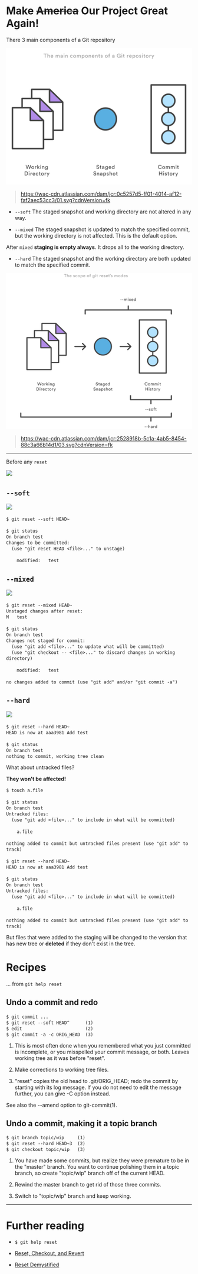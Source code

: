# Make ~~America~~ Our Project Great Again!

There 3 main components of a Git repository

![](/assets/main-components.png)
> https://wac-cdn.atlassian.com/dam/jcr:0c5257d5-ff01-4014-af12-faf2aec53cc3/01.svg?cdnVersion=fk

* `--soft`
  The staged snapshot and working directory are not altered in any way.

* `--mixed`
  The staged snapshot is updated to match the specified commit, but the working directory is not affected. This is the default option.

After `mixed` **staging is empty always**. It drops all to the working directory.

* `--hard`
  The staged snapshot and the working directory are both updated to match the specified commit.

![](/assets/reset.png)
> https://wac-cdn.atlassian.com/dam/jcr:2528918b-5c1a-4ab5-8454-88c3a66b14d1/03.svg?cdnVersion=fk

---

Before any `reset`

![](https://git-scm.com/images/reset/ex7.png)

## `--soft`

![](https://git-scm.com/images/reset/reset-soft.png)

```
$ git reset --soft HEAD~

$ git status
On branch test
Changes to be committed:
  (use "git reset HEAD <file>..." to unstage)

	modified:   test
```

## `--mixed`

![](https://git-scm.com/images/reset/reset-mixed.png)

```
$ git reset --mixed HEAD~
Unstaged changes after reset:
M	test

$ git status
On branch test
Changes not staged for commit:
  (use "git add <file>..." to update what will be committed)
  (use "git checkout -- <file>..." to discard changes in working directory)

	modified:   test

no changes added to commit (use "git add" and/or "git commit -a")
```

## `--hard`

![](https://git-scm.com/images/reset/reset-hard.png)

```
$ git reset --hard HEAD~
HEAD is now at aaa3981 Add test

$ git status
On branch test
nothing to commit, working tree clean
```

What about untracked files?

**They won't be affected!**

```
$ touch a.file

$ git status
On branch test
Untracked files:
  (use "git add <file>..." to include in what will be committed)

	a.file

nothing added to commit but untracked files present (use "git add" to track)

$ git reset --hard HEAD~
HEAD is now at aaa3981 Add test

$ git status
On branch test
Untracked files:
  (use "git add <file>..." to include in what will be committed)

	a.file

nothing added to commit but untracked files present (use "git add" to track)
```

But files that were added to the staging will be changed to the version that has new tree or **deleted** if they don't exist in the tree.

# Recipes

... from `git help reset`

## Undo a commit and redo

```
$ git commit ...
$ git reset --soft HEAD^      (1)
$ edit                        (2)
$ git commit -a -c ORIG_HEAD  (3)
```

1. This is most often done when you remembered what you just committed is incomplete, or you misspelled your commit message, or
both. Leaves working tree as it was before "reset".

2. Make corrections to working tree files.

3. "reset" copies the old head to .git/ORIG_HEAD; redo the commit by starting with its log message. If you do not need to edit the
message further, you can give -C option instead.

See also the --amend option to git-commit(1).


## Undo a commit, making it a topic branch

```
$ git branch topic/wip     (1)
$ git reset --hard HEAD~3  (2)
$ git checkout topic/wip   (3)
```

1. You have made some commits, but realize they were premature to be in the "master" branch. You want to continue polishing them in a topic branch, so create "topic/wip" branch off of the current HEAD.

2. Rewind the master branch to get rid of those three commits.

3. Switch to "topic/wip" branch and keep working.

---

# Further reading


- `$ git help reset`

- [Reset, Checkout, and Revert](https://www.atlassian.com/git/tutorials/resetting-checking-out-and-reverting)

- [Reset Demystified](https://git-scm.com/blog/2011/07/11/reset.html)

